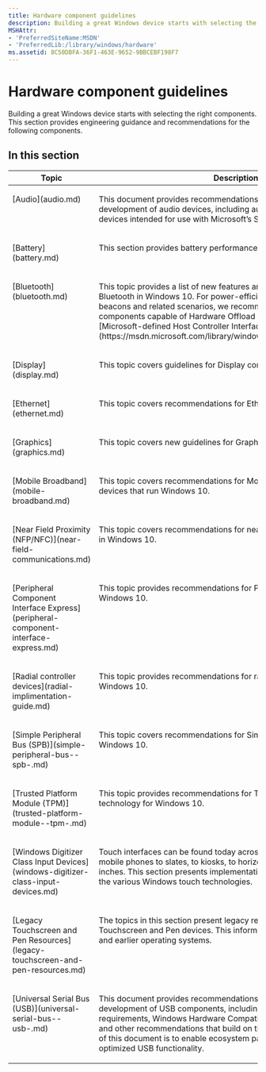 ```yaml
---
title: Hardware component guidelines
description: Building a great Windows device starts with selecting the right components. This section provides engineering guidance and recommendations for components.
MSHAttr:
- 'PreferredSiteName:MSDN'
- 'PreferredLib:/library/windows/hardware'
ms.assetid: 8C50DBFA-36F1-463E-9652-9BBCEBF198F7
---
```


# Hardware component guidelines


Building a great Windows device starts with selecting the right components. This section provides engineering guidance and recommendations for the following components.

## In this section


<table>
<thead valign="bottom">
<tr class="header">
<th>Topic</th>
<th>Description</th>
</tr>
</thead>
<tbody valign="top">
<tr class="odd">
<td><p>[Audio](audio.md)</p></td>
<td><p>This document provides recommendations for the design and development of audio devices, including audio playback and audio input devices intended for use with Microsoft’s Speech Platform.</p></td>
</tr>
<tr class="even">
<td><p>[Battery](battery.md)</p></td>
<td><p>This section provides battery performance recommendations.</p></td>
</tr>
<tr class="odd">
<td><p>[Bluetooth](bluetooth.md)</p></td>
<td><p>This topic provides a list of new features and recommendations for Bluetooth in Windows 10. For power-efficient support for Bluetooth LE beacons and related scenarios, we recommend that OEMs use Bluetooth components capable of Hardware Offload and able to support the [Microsoft-defined Host Controller Interface (HCI) extension](https://msdn.microsoft.com/library/windows/hardware/dn917903.aspx).</p></td>
</tr>
<tr class="even">
<td><p>[Display](display.md)</p></td>
<td><p>This topic covers guidelines for Display components in Windows 10.</p></td>
</tr>
<tr class="odd">
<td><p>[Ethernet](ethernet.md)</p></td>
<td><p>This topic covers recommendations for Ethernet in Windows 10.</p></td>
</tr>
<tr class="even">
<td><p>[Graphics](graphics.md)</p></td>
<td><p>This topic covers new guidelines for Graphics in Windows 10.</p></td>
</tr>
<tr class="odd">
<td><p>[Mobile Broadband](mobile-broadband.md)</p></td>
<td><p>This topic covers recommendations for Mobile Broadband components in devices that run Windows 10.</p></td>
</tr>
<tr class="even">
<td><p>[Near Field Proximity (NFP/NFC)](near-field-communications.md)</p></td>
<td><p>This topic covers recommendations for near field communications (NFC) in Windows 10.</p></td>
</tr>
<tr class="odd">
<td><p>[Peripheral Component Interface Express](peripheral-component-interface-express.md)</p></td>
<td><p>This topic provides recommendations for PCI Express (PCIe) in Windows 10.</p></td>
</tr>
</tr>
<tr class="even">
<td><p>[Radial controller devices](radial-implimentation-guide.md)</p></td>
<td><p>This topic provides recommendations for radial controller devices in Windows 10.</p></td>
</tr>
<tr class="even">
<td><p>[Simple Peripheral Bus (SPB)](simple-peripheral-bus--spb-.md)</p></td>
<td><p>This topic covers recommendations for Simple Peripheral Bus in Windows 10.</p></td>
</tr>
<tr class="odd">
<td><p>[Trusted Platform Module (TPM)](trusted-platform-module--tpm-.md)</p></td>
<td><p>This topic provides recommendations for Trusted Platform Module (TPM) technology for Windows 10.</p></td>
</tr>
<tr class="even">
<td><p>[Windows Digitizer Class Input Devices](windows-digitizer-class-input-devices.md)</p></td>
<td><p>Touch interfaces can be found today across myriad devices ranging from mobile phones to slates, to kiosks, to horizontal/vertical displays of 30 inches. This section presents implementation and validation guides for the various Windows touch technologies.</p></td>
</tr>
<tr class="odd">
<td><p>[Legacy Touchscreen and Pen Resources](legacy-touchscreen-and-pen-resources.md)</p></td>
<td><p>The topics in this section present legacy resources for Windows Touchscreen and Pen devices. This information applies to Windows 8 and earlier operating systems.</p></td>
</tr>
<tr class="even">
<td><p>[Universal Serial Bus (USB)](universal-serial-bus--usb-.md)</p></td>
<td><p>This document provides recommendations for the design and development of USB components, including minimum hardware requirements, Windows Hardware Compatibility Program requirements, and other recommendations that build on those requirements. The goal of this document is to enable ecosystem partners to build a device with optimized USB functionality.</p></td>
</tr>
</tbody>
</table>

 

 

 
